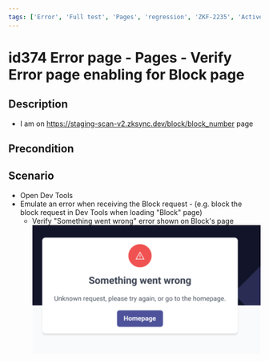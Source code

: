 ```yaml
---
tags: ['Error', 'Full test', 'Pages', 'regression', 'ZKF-2235', 'Active']
---
```


# id374 Error page - Pages - Verify Error page enabling for Block page

## Description
  - I am on https://staging-scan-v2.zksync.dev/block/block_number page

## Precondition


## Scenario
- Open Dev Tools
- Emulate an error when receiving the Block request
                - (e.g. block the block request in Dev Tools when loading "Block" page)
    - Verify "Something went wrong" error shown on Block's page
![Screenshot](../../../../static/img/Pages/ErrorPage/id374_1.png)